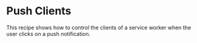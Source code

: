 # Push Clients

This recipe shows how to control the clients of a service worker when the user clicks on a push notification.
